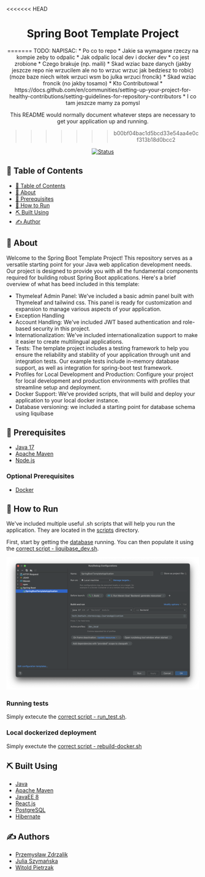 
<<<<<<< HEAD
<h1 align="center">Spring Boot Template Project</h1>
<div align="center">
=======
TODO: NAPISAC:
* Po co to repo
* Jakie sa wymagane rzeczy na kompie zeby to odpalic
* Jak odpalic local dev i docker dev
* co jest zrobione
* Czego brakuje (np. maili)
* Skad wziac baze danych (jakby jeszcze repo nie wrzucilem ale no to wrzuc wrzuc jak bedziesz to robic) (moze baze niech witek wrzuci wsm bo julka wrzuci froncik)
* Skad wziac froncik (no jakby tosamo)
* Kto Contributowal
* https://docs.github.com/en/communities/setting-up-your-project-for-healthy-contributions/setting-guidelines-for-repository-contributors
* I co tam jeszcze mamy za pomysl


This README would normally document whatever steps are necessary to get your application up and running.
>>>>>>> b00bf04bac1d5bcd33e54aa4e0cf313b18d0bcc2

[![Status](https://img.shields.io/badge/status-finished-success.svg)]()

</div>

## 📝 Table of Contents <a name = "table-of-contents"></a>

- [📝 Table of Contents](#table-of-contents)
- [🧐 About](#about)
- [🔑 Prerequisites](#prerequisites)
- [🚀 How to Run](#how-to-run)
- [⛏️ Built Using](#built-using)
- [✍️ Author](#authors)

## 🧐 About <a name = "about"></a>

Welcome to the Spring Boot Template Project! This repository serves as a versatile starting point for your Java web application development needs. Our project is designed to provide you with all the fundamental components required for building robust Spring Boot applications. Here's a brief overview of what has beed included in this template:

* Thymeleaf Admin Panel: We've included a basic admin panel built with Thymeleaf and tailwind css. This panel is ready for customization and expansion to manage various aspects of your application.
* Exception Handling
* Account Handling: We've included JWT based authentication and role-based security in this project.
* Internationalization: We've included internationalization support to make it easier to create multilingual applications.
* Tests: The template project includes a testing framework to help you ensure the reliability and stability of your application through unit and integration tests. Our example tests include in-memory database support, as well as integration for spring-boot test framework.
* Profiles for Local Development and Production: Configure your project for local development and production environments with profiles that streamline setup and deployment.
* Docker Support: We've provided scripts, that will build and deploy your application to your local docker instance.
* Database versioning: we included a starting point for database schema using liquibase

## 🔑 Prerequisites <a name = "prerequisites"></a>

* [Java 17](www.java.com)
* [Apache Maven](www.maven.apache.org)
* [Node.js](https://nodejs.org/en)

### Optional Prerequisites <a name = "prerequisites"></a>

* [Docker](https://www.docker.com)


## 🚀 How to Run <a name = "how-to-run"></a>

We've included multiple useful .sh scripts that will help you run the application. They are located in the [scripts](scripts) directory.

First, start by getting the [database](https://github.com/ZdrzalikPrzemyslaw/PostgreSQL-docker) running. 
You can then populate it using the [correct script - liquibase_dev.sh](scripts/liquibase_dev.sh).

<p align="center">
    <img src="/.github/run_configuration.png" />
</p>

### Running tests

Simply extecute the [correct script - run_test.sh](scripts/run_tests.sh).

### Local dockerized deployment

Simply exectute the [correct script - rebuild-docker.sh](docker/rebuild-docker.sh)

## ⛏️ Built Using <a name = "built_using"></a>

- [Java](www.java.com)
- [Apache Maven](www.maven.apache.org)
- [JavaEE 8](https://www.oracle.com/java/technologies/java-ee-8.html)
- [React.js](https://reactjs.org/)
- [PostgreSQL](https://www.postgresql.org/)
- [Hibernate](https://hibernate.org/)

## ✍️ Authors <a name = "authors"></a>

* [Przemysław Zdrzalik](https://github.com/ZdrzalikPrzemyslaw)
* [Julia Szymańska](https://github.com/JuliaSzymanska)
* [Witold Pietrzak](https://github.com/WitoldPietrzak)

